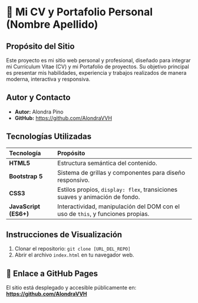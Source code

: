 # 🌟 Mi CV y Portafolio Personal (Nombre Apellido)



## Propósito del Sitio
Este proyecto es mi sitio web personal y profesional, diseñado para integrar mi Currículum Vitae (CV) y mi Portafolio de proyectos. Su objetivo principal es presentar mis habilidades, experiencia y trabajos realizados de manera moderna, interactiva y responsiva.

## Autor y Contacto
* **Autor:** Alondra Pino
* **GitHub:** https://github.com/AlondraVVH


## Tecnologías Utilizadas
| Tecnología | Propósito |
| :--- | :--- |
| **HTML5** | Estructura semántica del contenido. |
| **Bootstrap 5** | Sistema de grillas y componentes para diseño responsivo. |
| **CSS3** | Estilos propios, `display: flex`, transiciones suaves y animación de fondo. |
| **JavaScript (ES6+)** | Interactividad, manipulación del DOM con el uso de `this`, y funciones propias. |

## Instrucciones de Visualización
1.  Clonar el repositorio: `git clone [URL_DEL_REPO]`
2.  Abrir el archivo `index.html` en tu navegador web.

## 🔗 Enlace a GitHub Pages
El sitio está desplegado y accesible públicamente en:
**https://github.com/AlondraVVH**
